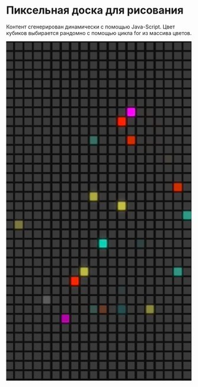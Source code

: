 <h1> Пиксельная доска для рисования </h1>
<p>Контент сгенерирован динамически с помощью Java-Script. Цвет кубиков выбирается рандомно с помощью цикла for из массива цветов.</p>
<img width='500px' src='https://github.com/KrisPrymak/contentGeneration/blob/main/contentgeneration.jpg'>
